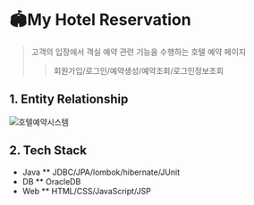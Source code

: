 # 🏟My Hotel Reservation
> 고객의 입장에서 객실 예약 관련 기능을 수행하는 호텔 예약 페이지
>> 회원가입/로그인/예약생성/예약조회/로그인정보조회


## 1. Entity Relationship

![호텔예약시스템](https://user-images.githubusercontent.com/57335699/132653026-68a04107-a4ee-4e2f-9fdf-ef5ce867ee40.PNG)

## 2. Tech Stack

* Java
** JDBC/JPA/lombok/hibernate/JUnit
* DB
** OracleDB
* Web
** HTML/CSS/JavaScript/JSP
